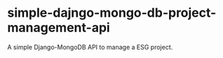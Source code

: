 # simple-dajngo-mongo-db-project-management-api
A simple Django-MongoDB API to manage a ESG project.
